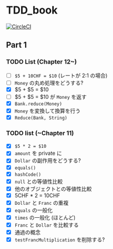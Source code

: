 # TDD_book

[![CircleCI](https://circleci.com/gh/nashcft/TDD_kotlin.svg?style=svg)](https://circleci.com/gh/nashcft/TDD_kotlin)

## Part 1
### TODO List (Chapter 12~)

- [ ] `$5 + 10CHF = $10` (レートが 2:1 の場合)
- [ ] `Money` の丸め処理をどうする?
- [x] $5 + $5 = $10
- [ ] $5 + $5 = $10 が `Money` を返す
- [x] `Bank.reduce(Money)`
- [x] `Money` を変換して換算を行う
- [x] `Reduce(Bank, String)` 
 
### TODO list (~Chapter 11)

- [x] `$5 * 2 = $10`
- [x] `amount` を private に
- [x] `Dollar` の副作用をどうする?
- [x] `equals()`
- [x] `hashCode()`
- [x] `null` との等値性比較
- [x] 他のオブジェクトとの等値性比較
- [x] 5CHF * 2 = 10CHF
- [x] `Dollar` と `Franc` の重複
- [x] `equals` の一般化
- [x] `times`  の一般化 (ほとんど)
- [x] `Franc` と `Dollar` を比較する
- [x] 通過の概念
- [x] `testFrancMultiplication` を削除する?